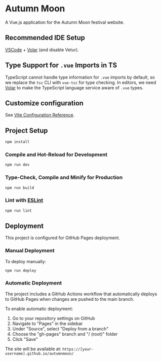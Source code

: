 # Autumn Moon

A Vue.js application for the Autumn Moon festival website.

## Recommended IDE Setup

[VSCode](https://code.visualstudio.com/) + [Volar](https://marketplace.visualstudio.com/items?itemName=Vue.volar) (and disable Vetur).

## Type Support for `.vue` Imports in TS

TypeScript cannot handle type information for `.vue` imports by default, so we replace the `tsc` CLI with `vue-tsc` for type checking. In editors, we need [Volar](https://marketplace.visualstudio.com/items?itemName=Vue.volar) to make the TypeScript language service aware of `.vue` types.

## Customize configuration

See [Vite Configuration Reference](https://vite.dev/config/).

## Project Setup

```sh
npm install
```

### Compile and Hot-Reload for Development

```sh
npm run dev
```

### Type-Check, Compile and Minify for Production

```sh
npm run build
```

### Lint with [ESLint](https://eslint.org/)

```sh
npm run lint
```

## Deployment

This project is configured for GitHub Pages deployment.

### Manual Deployment

To deploy manually:

```sh
npm run deploy
```

### Automatic Deployment

The project includes a GitHub Actions workflow that automatically deploys to GitHub Pages when changes are pushed to the main branch.

To enable automatic deployment:

1. Go to your repository settings on GitHub
2. Navigate to "Pages" in the sidebar
3. Under "Source", select "Deploy from a branch"
4. Choose the "gh-pages" branch and "/ (root)" folder
5. Click "Save"

The site will be available at: `https://[your-username].github.io/autumnmoon/`
